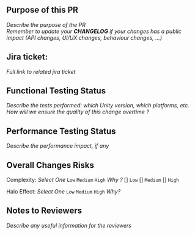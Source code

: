 ## Purpose of this PR
_Describe the purpose of the PR_  
_Remember to update your **CHANGELOG** if your changes has a public impact (API changes, UI/UX changes, behaviour changes, ...)_

## Jira ticket:
_Full link to related jira ticket_

## Functional Testing Status
_Describe the tests performed: which Unity version, which platforms, etc._
_How will we ensure the quality of this change overtime ?_

## Performance Testing Status
_Describe the performance impact, if any_

## Overall Changes Risks
Complexity: _Select One_ `Low` `Medium` `High`
_Why ?_
[] `Low`
[] `Medium`
[] `High`

Halo Effect: _Select One_ `Low` `Medium` `High`
_Why?_

## Notes to Reviewers
_Describe any useful information for the reviewers_
